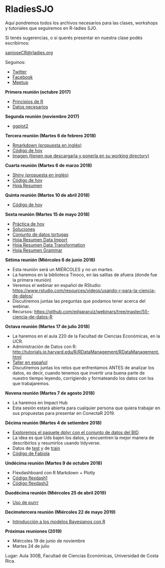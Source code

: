 # RladiesSJO

Aquí pondremos todos los archivos necesarios para las clases, workshops y tutoriales que seguiremos en R-ladies SJO.

Si tenés sugerencias, o si querés presentar en nuestra clase podés escribirnos:

sanjoseCR@rladies.org 

Seguinos: 
- [Twitter](https://twitter.com/RladiesCR)
- [Facebook](https://www.facebook.com/R-Ladies-San-Jos%C3%A9-CR-113831192660935/)
- [Meetup](https://www.meetup.com/rladies-san-jose)

**Primera reunión (octubre 2017)**

- [Principios de R](https://github.com/malfaro2/RladiesSJO/blob/master/Rladies.R)
- [Datos necesarios](https://github.com/malfaro2/RladiesSJO/blob/master/combined.csv)

**Segunda reunión (noviembre 2017)**

- [ggplot2](https://github.com/malfaro2/RladiesSJO/blob/master/ggplot2.Rmd)


**Tercera reunión (Martes 6 de febrero 2018)**

- [Rmarkdown (propuesta en inglés)](https://github.com/mine-cetinkaya-rundel/dukelib-workshop-rmarkdown/blob/master/rmarkdown.pdf)
- [Código de hoy](https://github.com/malfaro2/RladiesSJO/blob/master/Rmarkdown.Rmd)
- [Imagen (tienen que descargarla y ponerla en su working directory)](https://github.com/malfaro2/RladiesSJO/blob/master/boards.jpg)

**Cuarta reunión (Martes 6 de marzo 2018)**

- [Shiny (propuesta en inglés)](http://shiny.rstudio.com/tutorial/written-tutorial/lesson1/)
- [Código de hoy](https://github.com/malfaro2/RladiesSJO/blob/master/Shiny_RladiesSJO.Rmd)
- [Hoja Resumen](http://shiny.rstudio.com/images/shiny-cheatsheet.pdf)

**Quinta reunión (Martes 10 de abril 2018)**

- [Código de hoy](https://github.com/malfaro2/RladiesSJO/blob/master/Shiny2_RladiesSJO.R)

**Sexta reunión (Martes 15 de mayo 2018)**

- [Práctica de hoy](https://github.com/malfaro2/RladiesSJO/blob/master/dplyr%20pra%CC%81ctica.Rmd)
- [Soluciones](https://github.com/malfaro2/RladiesSJO/blob/master/Solucio%CC%81n_sesio%CC%81n_dplyr1.Rmd)
- [Conjunto de datos tortugas](https://github.com/malfaro2/RladiesSJO/blob/master/tortugas2.csv)
- [Hoja Resumen Data Import](https://github.com/malfaro2/RladiesSJO/blob/master/data-import.pdf)
- [Hoja Resumen Data Transformation](https://github.com/malfaro2/RladiesSJO/blob/master/data-transformation.pdf)
- [Hoja Resumen Grammar](https://github.com/malfaro2/RladiesSJO/blob/master/grammar.jpeg)

**Sétima reunión (Miércoles 6 de junio 2018)**

- Esta reunión será un MIÉRCOLES y no un martes.
- La haremos en la biblioteca Tinoco, en las salitas de afuera (donde fue la primera reunión)
- Veremos el webinar en español de RStudio: https://www.rstudio.com/resources/videos/usando-r-para-la-ciencia-de-datos/
- Discutiremos juntas las preguntas que podamos tener acerca del webinar.
- Recursos: https://github.com/edgararuiz/webinars/tree/master/55-ciencia-de-datos-R

**Octava reunión (Martes 17 de julio 2018)**

- La haremos en el aula 220 de la Facultad de Ciencias Económicas, en la UCR.
- Administración de Datos con R: http://tutorials.iq.harvard.edu/R/RDataManagement/RDataManagement.html
- [Taller en español](https://github.com/malfaro2/RladiesSJO/blob/master/RadmDatos.Rmd)
- Discutiremos juntas los retos que enfrentamos ANTES de analizar los datos, es decir, cuando tenemos que invertir una buena parte de nuestro tiempo leyendo, corrigiendo y formateando los datos con los que trabajaremos.


**Novena reunión (Martes 7 de agosto 2018)**

- La haremos en Impact Hub
- Esta sesión estará abierta para cualquier persona que quiera trabajar en sus propuestas para presentar en ConectaR 2019. 


**Décima reunión (Martes 4 de setiembre 2018)**

- [Exploremos el paquete dplyr con el conjunto de datos del BID](https://github.com/malfaro2/RladiesSJO/blob/master/IDB_data.Rmd).
- La idea es que Uds bajen los datos, y encuentren la mejor manera de describirlos y resumirlos usando tidyverse. 
- Datos de [test](https://github.com/malfaro2/RladiesSJO/blob/master/test.csv) y de [train](https://github.com/malfaro2/RladiesSJO/blob/master/train.csv)
- [Código de Fabiola](https://github.com/malfaro2/RladiesSJO/blob/master/Dplyr.Rmd)

**Undécima reunión (Martes 9 de octubre 2018)**

- Flexdashboard con R Markdown + Plotly
- [Código flexdash1](https://github.com/malfaro2/RladiesSJO/blob/master/flexdash.Rmd)
- [Código flexdash2](https://github.com/malfaro2/RladiesSJO/blob/master/flexdash2.Rmd)

**Duodécima reunión (Miércoles 25 de abril 2019)**

- [Uso de purrr](https://github.com/malfaro2/RladiesSJO/blob/master/purrr_law_of_large_numbers_rladies.pdf)

**Decimotercera reunión (Miércoles 22 de mayo 2019)**

- [Introducción a los modelos Bayesianos con R](https://github.com/serilo/Rladies)

**Próximas reuniones (2019)**

- Miércoles 19 de junio de noviembre
- Martes 24 de julio

Lugar: Aula 300B, Facultad de Ciencias Económicas, Universidad de Costa Rica.


